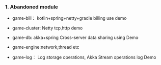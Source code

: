 
### 1. Abandoned module  
* game-bill： kotlin+spring+netty+gradle billing use demo  

* game-cluster: Netty tcp,http demo 

* game-db: akka+spring Cross-server data sharing using Demo  

* game-engine:network,thread etc

* game-log： Log storage operations, Akka Stream operations log Demo
